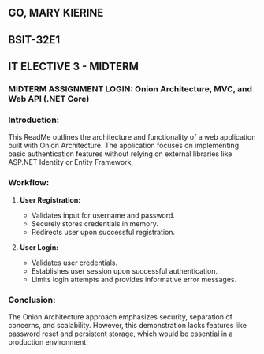 ## GO, MARY KIERINE
## BSIT-32E1
## IT ELECTIVE 3 - MIDTERM 
### MIDTERM ASSIGNMENT LOGIN: Onion Architecture, MVC, and Web API (.NET Core)

### Introduction:
This ReadMe outlines the architecture and functionality of a web application built with Onion Architecture. The application focuses on implementing basic authentication features without relying on external libraries like ASP.NET Identity or Entity Framework.

### Workflow:
1. **User Registration:**
   - Validates input for username and password.
   - Securely stores credentials in memory.
   - Redirects user upon successful registration.

2. **User Login:**
   - Validates user credentials.
   - Establishes user session upon successful authentication.
   - Limits login attempts and provides informative error messages.

### Conclusion:
The Onion Architecture approach emphasizes security, separation of concerns, and scalability. However, this demonstration lacks features like password reset and persistent storage, which would be essential in a production environment.
